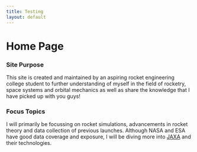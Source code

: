 ```yaml
---
title: Testing
layout: default
---
```


# Home Page

### Site Purpose
This site is created and maintained by an aspiring rocket engineering college student to further understanding of myself in the field of rocketry, space systems and orbital mechanics as well as share the knowledge that I have picked up with you guys!

### Focus Topics
I will primarily be focussing on rocket simulations, advancements in rocket theory and data collection of previous launches. Although NASA and ESA have good data coverage and exposure, I will be diving more into [JAXA](https://global.jaxa.jp/) and their technologies.
